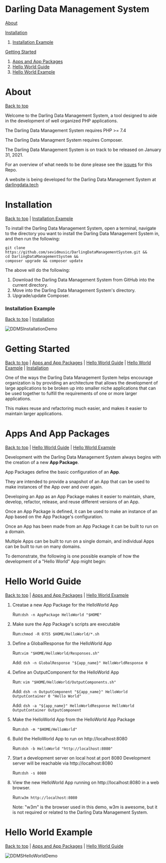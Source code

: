 # Darling Data Management System

[About](#about)

[Installation](#installation)
1. [Installation Example](#installation-example)

[Getting Started](#getting-started)

1. [Apps and App Packages](#apps-and-app-packages)
2. [Hello World Guide](#hello-world-guide)
3. [Hello World Example](#hello-world-example)

# About

[Back to top](#darling-data-management-system)

Welcome to the Darling Data Management System, a tool designed to aide in the
development of well organized PHP applications.

The Darling Data Management System requires PHP >= 7.4

The Darling Data Managment System requires Composer.

The Darling Data Management System is on track to be released on
January 31, 2021.

For an overview of what needs to be done please see the
[issues](https://github.com/sevidmusic/DarlingDataManagementSystem/issues) for this Repo.

A website is being developed for the Darling Data Management System at [darlingdata.tech](http://darlingdata.tech)

# Installation

[Back to top](#darling-data-management-system) | [Installation Example](#installation-example)

To install the Darling Data Management System, open a terminal, navigate to the
directory you want to install the Darling Data Management System in, and then
run the following:

```
git clone https://github.com/sevidmusic/DarlingDataManagementSystem.git &&
cd DarlingDataManagementSystem &&
composer upgrade && composer update
```

The above will do the following:

1. Download the Darling Data Management System from GitHub into the current directory.
2. Move into the Darling Data Management System's directory.
3. Upgrade/update Composer.

### Installation Example

[Back to top](#darling-data-management-system) | [Installation](#installation)

![DDMSInstallationDemo](https://ddmsmedia.us-east-1.linodeobjects.com/DDMSInstallationExample.gif)

# Getting Started

[Back to top](#darling-data-management-system) | [Apps and App Packages](#apps-and-app-packages) | [Hello World Guide](#hello-world-guide) | [Hello World Example](#hello-world-example) | [Installation](#installation)

One of the ways the Darling Data Management System helps encourage organization
is by providing an architecture that allows the development of large applications
to be broken up into smaller niche applications that can be used together to fulfill
the requirements of one or more larger applications.

This makes reuse and refactoring much easier, and makes it easier to maintain
larger applications.

# Apps And App Packages

[Back to top](#darling-data-management-system) | [Hello World Guide](#hello-world-guide) | [Hello World Example](#hello-world-example)

Development with the Darling Data Management System always begins with the
creation of a new **App Package**.

App Packages define the basic configuration of an **App**.

They are intended to provide a snapshot of an App that can be used
to make instances of the App over and over again.

Developing an App as an App Package makes it easier to maintain, share, develop,
refactor, release, and reuse different versions of an App.

Once an App Package is defined, it can be used to make an instance of an App
based on the App Package's configuration.

Once an App has been made from an App Package it can be built to run on a domain.

Multiple Apps can be built to run on a single domain, and individual Apps can
be built to run on many domains.

To demonstrate, the following is one possible example of how the development of
a "Hello World" App might begin:

# Hello World Guide

[Back to top](#darling-data-management-system) | [Apps and App Packages](#apps-and-app-packages) | [Hello World Example](#hello-world-example)

1. Creatae a new App Package for the HelloWorld App

   Run:`dsh -n AppPackage HelloWorld "$HOME"`

2. Make sure the App Package's scripts are executable

   Run:`chmod -R 0755 $HOME/HelloWorld/*.sh`

3. Define a GlobalResponse for the HelloWorld App

   Run:`vim "$HOME/HelloWorld/Responses.sh"`

   Add: `dsh -n GlobalResponse "${app_name}" HelloWorldResponse 0`

4. Define an OutputComponent for the HelloWorld App

   Run: `vim "$HOME/HelloWorld/OutputComponents.sh"`

   Add: `dsh -n OutputComponent "${app_name}" HelloWorld OutputContainer 0 "Hello World"`

   Add: `dsh -a "${app_name}" HelloWorldResponse HelloWorld OutputContainer OutputComponent`

5. Make the HelloWorld App from the HelloWorld App Package

   Run:`dsh -m "$HOME/HelloWorld"`

6. Build the HelloWorld App to run on http://localhost:8080

   Run:`dsh -b HelloWorld "http://localhost:8080"`

7. Start a development server on local host at port 8080
   Development server will be reachable via http://localhost:8080

   Run:`dsh -s 8080`

8. View the new HelloWorld App running on http://localhost:8080 in a web browser.

   Run:`w3m http://localhost:8080`

   Note: "w3m" is the browser used in this demo, w3m is awesome, but it is not
         required or related to the Darling Data Management System.

# Hello World Example

[Back to top](#darling-data-management-system) | [Apps and App Packages](#apps-and-app-packages) | [Hello World Guide](#hello-world-guide)

![DDMSHelloWorldDemo](https://ddmsmedia.us-east-1.linodeobjects.com/DDMSHelloWorldExample.gif)

